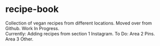 # recipe-book
Collection of vegan recipes from different locations. Moved over from Github.
Work In Progress.  
Currently: Adding recipes from section 1 Instagram. To Do: Area 2 Pins. Area 3 Other.
